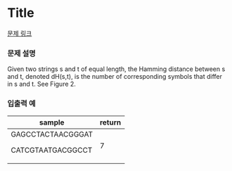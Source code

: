 # Title

[문제 링크](https://rosalind.info/problems/hamm/)

### 문제 설명

<p>Given two strings s and t of equal length, the Hamming distance between s and t, denoted dH(s,t), is the number of corresponding symbols that differ in s and t. See Figure 2.</p>

### 입출력 예
<table class="table">
        <thead><tr>
<th>sample</th>
<th>return</th>
</tr>
</thead>
        <tbody><tr>
<td>GAGCCTACTAACGGGAT
        
CATCGTAATGACGGCCT</td>
<td>7</td>
</tr>
</tbody>
      </table>
